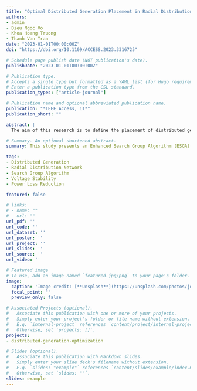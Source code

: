 ```yaml
---
title: "Optimal Distributed Generation Placement in Radial Distribution Networks Using Enhanced Search Group Algorithm"
authors:
- admin
- Dieu Ngoc Vo
- Khoa Hoang Truong
- Thanh Van Tran
date: "2023-01-01T00:00:00Z"
doi: "https://doi.org/10.1109/ACCESS.2023.3316725"

# Schedule page publish date (NOT publication's date).
publishDate: "2023-01-01T00:00:00Z"

# Publication type.
# Accepts a single type but formatted as a YAML list (for Hugo requirements).
# Enter a publication type from the CSL standard.
publication_types: ["article-journal"]

# Publication name and optional abbreviated publication name.
publication: "*IEEE Access, 11*"
publication_short: ""

abstract: |
  The aim of this research is to define the placement of distributed generations (DGs) in radial distribution networks (RDNs) using a meta-heuristic method called the Enhanced Search Group Algorithm (ESGA). This algorithm is an upgraded version of the conventional SGA that incorporates the Chaotic Local Search (CLS) approach to improve global exploration ability. The objectives of the optimal DG placement (ODGP) problem are to decrease active power losses, increase voltage stability, and boost the voltage profile of RDNs. The study applied the ESGA to optimize the placement and size of DGs, considering two cases of power factors (unity and optimal) in 33, 69, and 118-bus RDNs. The results indicate that the ESGA method outperforms other approaches regarding solution quality, particularly for large-scale and complex networks.

# Summary. An optional shortened abstract.
summary: This study presents an Enhanced Search Group Algorithm (ESGA) for optimizing the placement and sizing of distributed generations in radial distribution networks, demonstrating superior performance in reducing power loss and enhancing voltage stability.

tags:
- Distributed Generation
- Radial Distribution Network
- Search Group Algorithm
- Voltage Stability
- Power Loss Reduction

featured: false

# links:
# - name: ""
#   url: ""
url_pdf: ''
url_code: ''
url_dataset: ''
url_poster: ''
url_project: ''
url_slides: ''
url_source: ''
url_video: ''

# Featured image
# To use, add an image named `featured.jpg/png` to your page's folder. 
image:
  caption: 'Image credit: [**Unsplash**](https://unsplash.com/photos/jdD8gXaTZsc)'
  focal_point: ""
  preview_only: false

# Associated Projects (optional).
#   Associate this publication with one or more of your projects.
#   Simply enter your project's folder or file name without extension.
#   E.g. `internal-project` references `content/project/internal-project/index.md`.
#   Otherwise, set `projects: []`.
projects:
- distributed-generation-optimization

# Slides (optional).
#   Associate this publication with Markdown slides.
#   Simply enter your slide deck's filename without extension.
#   E.g. `slides: "example"` references `content/slides/example/index.md`.
#   Otherwise, set `slides: ""`.
slides: example
---
```


<!-- {{% callout note %}}
Click the *Cite* button above to demo the feature to enable visitors to import publication metadata into their reference management software.
{{% /callout %}}

{{% callout note %}}
Create your slides in Markdown - click the *Slides* button to check out the example.
{{% /callout %}}

Add the publication's **full text** or **supplementary notes** here. You can use rich formatting such as including [code, math, and images](https://docs.hugoblox.com/content/writing-markdown-latex/). -->